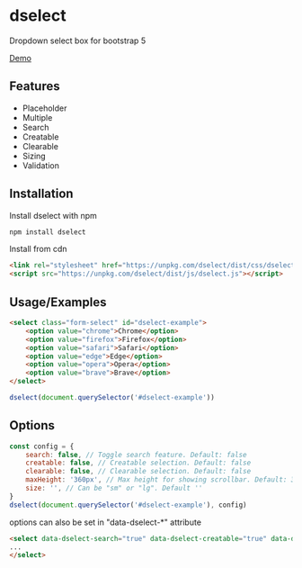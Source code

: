# dselect

Dropdown select box for bootstrap 5

[Demo](https://dselect.vercel.app)

## Features

- Placeholder
- Multiple
- Search
- Creatable
- Clearable
- Sizing
- Validation


## Installation

Install dselect with npm

```bash
npm install dselect
```

Install from cdn
```html
<link rel="stylesheet" href="https://unpkg.com/dselect/dist/css/dselect.css">
<script src="https://unpkg.com/dselect/dist/js/dselect.js"></script>
```
## Usage/Examples

```html
<select class="form-select" id="dselect-example">
    <option value="chrome">Chrome</option>
    <option value="firefox">Firefox</option>
    <option value="safari">Safari</option>
    <option value="edge">Edge</option>
    <option value="opera">Opera</option>
    <option value="brave">Brave</option>
</select>
```
```javascript
dselect(document.querySelector('#dselect-example'))
```
## Options

```javascript
const config = {
    search: false, // Toggle search feature. Default: false
    creatable: false, // Creatable selection. Default: false
    clearable: false, // Clearable selection. Default: false
    maxHeight: '360px', // Max height for showing scrollbar. Default: 360px
    size: '', // Can be "sm" or "lg". Default ''
}
dselect(document.querySelector('#dselect-example'), config)
```

options can also be set in "data-dselect-*" attribute

```html
<select data-dselect-search="true" data-dselect-creatable="true" data-dselect-clearable="true" data-dselect-max-height="300px" data-dselect-size="sm" class="form-select" id="dselect-example">
...
</select>
```
